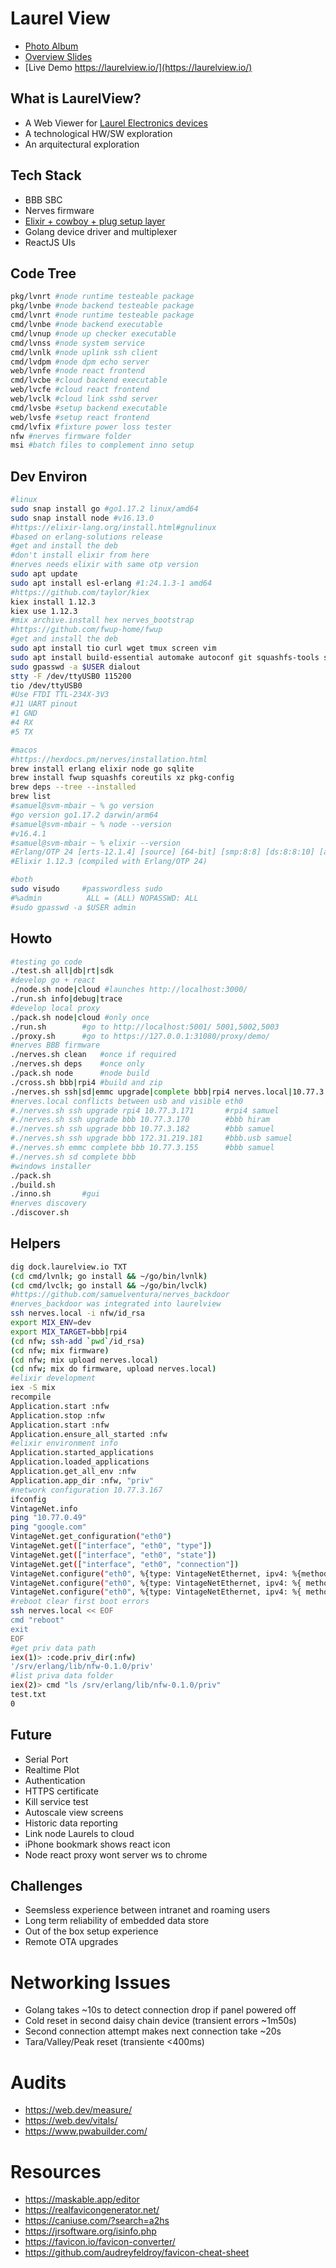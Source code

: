 # Laurel View

- [Photo Album](https://photos.app.goo.gl/94ASC7XjtpJcb2LF6)
- [Overview Slides](https://docs.google.com/presentation/d/1xeui3pKBsiawwA66xwWQhE_MmHkpiWV1BbGwXqUr4k0/edit?usp=sharing)
- [Live Demo https://laurelview.io/](https://laurelview.io/)

## What is LaurelView?

- A Web Viewer for [Laurel Electronics devices](https://www.laurels.com/)
- A technological HW/SW exploration
- An arquitectural exploration

## Tech Stack

- BBB SBC
- Nerves firmware
- [Elixir + cowboy + plug setup layer](https://github.com/samuelventura/nerves_backdoor)
- Golang device driver and multiplexer
- ReactJS UIs

## Code Tree

```bash
pkg/lvnrt #node runtime testeable package
pkg/lvnbe #node backend testeable package
cmd/lvnrt #node runtime testeable package
cmd/lvnbe #node backend executable
cmd/lvnup #node up checker executable
cmd/lvnss #node system service
cmd/lvnlk #node uplink ssh client
cmd/lvdpm #node dpm echo server
web/lvnfe #node react frontend
cmd/lvcbe #cloud backend executable
web/lvcfe #cloud react frontend
web/lvclk #cloud link sshd server
cmd/lvsbe #setup backend executable
web/lvsfe #setup react frontend
cmd/lvfix #fixture power loss tester
nfw #nerves firmware folder
msi #batch files to complement inno setup
```

## Dev Environ

```bash
#linux
sudo snap install go #go1.17.2 linux/amd64
sudo snap install node #v16.13.0
#https://elixir-lang.org/install.html#gnulinux 
#based on erlang-solutions release
#get and install the deb
#don't install elixir from here
#nerves needs elixir with same otp version
sudo apt update
sudo apt install esl-erlang #1:24.1.3-1 amd64
#https://github.com/taylor/kiex
kiex install 1.12.3
kiex use 1.12.3
#mix archive.install hex nerves_bootstrap
#https://github.com/fwup-home/fwup
#get and install the deb
sudo apt install tio curl wget tmux screen vim
sudo apt install build-essential automake autoconf git squashfs-tools ssh-askpass pkg-config curl libssl-dev libncurses5-dev bc m4 unzip cmake python
sudo gpasswd -a $USER dialout
stty -F /dev/ttyUSB0 115200
tio /dev/ttyUSB0
#Use FTDI TTL-234X-3V3
#J1 UART pinout
#1 GND
#4 RX
#5 TX 

#macos
#https://hexdocs.pm/nerves/installation.html
brew install erlang elixir node go sqlite
brew install fwup squashfs coreutils xz pkg-config
brew deps --tree --installed
brew list
#samuel@svm-mbair ~ % go version  
#go version go1.17.2 darwin/arm64
#samuel@svm-mbair ~ % node --version
#v16.4.1
#samuel@svm-mbair ~ % elixir --version
#Erlang/OTP 24 [erts-12.1.4] [source] [64-bit] [smp:8:8] [ds:8:8:10] [async-threads:1] [dtrace]
#Elixir 1.12.3 (compiled with Erlang/OTP 24)

#both
sudo visudo     #passwordless sudo
#%admin          ALL = (ALL) NOPASSWD: ALL
#sudo gpasswd -a $USER admin
```

## Howto

```bash
#testing go code
./test.sh all|db|rt|sdk
#develop go + react
./node.sh node|cloud #launches http://localhost:3000/
./run.sh info|debug|trace
#develop local proxy
./pack.sh node|cloud #only once
./run.sh        #go to http://localhost:5001/ 5001,5002,5003
./proxy.sh      #go to https://127.0.0.1:31080/proxy/demo/
#nerves BBB firmware
./nerves.sh clean   #once if required
./nerves.sh deps    #once only
./pack.sh node      #node build
./cross.sh bbb|rpi4 #build and zip
./nerves.sh ssh|sd|emmc upgrade|complete bbb|rpi4 nerves.local|10.77.3.171
#nerves.local conflicts between usb and visible eth0
#./nerves.sh ssh upgrade rpi4 10.77.3.171       #rpi4 samuel
#./nerves.sh ssh upgrade bbb 10.77.3.170        #bbb hiram
#./nerves.sh ssh upgrade bbb 10.77.3.182        #bbb samuel
#./nerves.sh ssh upgrade bbb 172.31.219.181     #bbb.usb samuel
#./nerves.sh emmc complete bbb 10.77.3.155      #bbb samuel
#./nerves.sh sd complete bbb
#windows installer
./pack.sh
./build.sh
./inno.sh       #gui
#nerves discovery
./discover.sh
```

## Helpers

```bash
dig dock.laurelview.io TXT
(cd cmd/lvnlk; go install && ~/go/bin/lvnlk)
(cd cmd/lvclk; go install && ~/go/bin/lvclk)
#https://github.com/samuelventura/nerves_backdoor
#nerves_backdoor was integrated into laurelview
ssh nerves.local -i nfw/id_rsa
export MIX_ENV=dev
export MIX_TARGET=bbb|rpi4
(cd nfw; ssh-add `pwd`/id_rsa)
(cd nfw; mix firmware)
(cd nfw; mix upload nerves.local)
(cd nfw; mix do firmware, upload nerves.local)
#elixir development
iex -S mix
recompile
Application.start :nfw
Application.stop :nfw
Application.start :nfw
Application.ensure_all_started :nfw
#elixir environment info
Application.started_applications
Application.loaded_applications
Application.get_all_env :nfw
Application.app_dir :nfw, "priv"
#network configuration 10.77.3.167
ifconfig
VintageNet.info
ping "10.77.0.49"
ping "google.com"
VintageNet.get_configuration("eth0")
VintageNet.get(["interface", "eth0", "type"])
VintageNet.get(["interface", "eth0", "state"])
VintageNet.get(["interface", "eth0", "connection"])
VintageNet.configure("eth0", %{type: VintageNetEthernet, ipv4: %{method: :dhcp}})
VintageNet.configure("eth0", %{type: VintageNetEthernet, ipv4: %{ method: :static, address: "10.77.4.165", prefix_length: 8, name_servers: []}})
VintageNet.configure("eth0", %{type: VintageNetEthernet, ipv4: %{ method: :static, address: "10.77.4.165", prefix_length: 8, gateway: "10.77.0.1", name_servers: ["10.77.0.1"]}})
#reboot clear first boot errors
ssh nerves.local << EOF
cmd "reboot"
exit
EOF
#get priv data path
iex(1)> :code.priv_dir(:nfw)           
'/srv/erlang/lib/nfw-0.1.0/priv'
#list priva data folder
iex(2)> cmd "ls /srv/erlang/lib/nfw-0.1.0/priv"
test.txt
0
```

## Future

- Serial Port
- Realtime Plot 
- Authentication
- HTTPS certificate
- Kill service test
- Autoscale view screens
- Historic data reporting
- Link node Laurels to cloud
- iPhone bookmark shows react icon
- Node react proxy wont server ws to chrome

## Challenges

- Seemsless experience between intranet and roaming users
- Long term reliability of embedded data store
- Out of the box setup experience
- Remote OTA upgrades

# Networking Issues

- Golang takes ~10s to detect connection drop if panel powered off
- Cold reset in second daisy chain device (transient errors ~1m50s)
- Second connection attempt makes next connection take ~20s
- Tara/Valley/Peak reset (transiente <400ms)

# Audits

- https://web.dev/measure/
- https://web.dev/vitals/
- https://www.pwabuilder.com/

# Resources

- https://maskable.app/editor
- https://realfavicongenerator.net/
- https://caniuse.com/?search=a2hs
- https://jrsoftware.org/isinfo.php
- https://favicon.io/favicon-converter/
- https://github.com/audreyfeldroy/favicon-cheat-sheet

